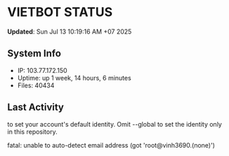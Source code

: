 # VIETBOT STATUS
**Updated**: Sun Jul 13 10:19:16 AM +07 2025

## System Info
- IP: 103.77.172.150
- Uptime: up 1 week, 14 hours, 6 minutes
- Files: 40434

## Last Activity

to set your account's default identity.
Omit --global to set the identity only in this repository.

fatal: unable to auto-detect email address (got 'root@vinh3690.(none)')
